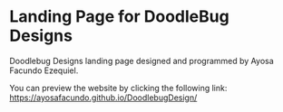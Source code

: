 # Landing Page for DoodleBug Designs
Doodlebug Designs landing page designed and programmed by Ayosa Facundo Ezequiel.  
  
You can preview the website by clicking the following link:  
https://ayosafacundo.github.io/DoodlebugDesign/
